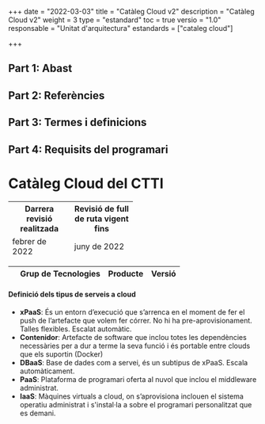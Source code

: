 +++
date        = "2022-03-03"
title       = "Catàleg Cloud v2"
description = "Catàleg Cloud v2"
weight		= 3
type = "estandard"
toc         = true
versio      = "1.0"
responsable = "Unitat d'arquitectura"
estandards =  ["cataleg cloud"]

+++
## Part 1: Abast

## Part 2: Referències 

## Part 3: Termes i definicions

## Part 4: Requisits del programari

# Catàleg Cloud del CTTI
<link rel="stylesheet" type="text/css" href="https://cdn.datatables.net/1.10.18/css/jquery.dataTables.min.css">
<link rel="stylesheet" type="text/css" href="https://cdn.datatables.net/responsive/2.2.2/css/responsive.dataTables.min.css">
<link rel="stylesheet" type="text/css" href="https://canigo.ctti.gencat.cat/drafts/catalegCloud/tableStyle.css">
<script type="text/javascript" language="javascript" src="https://code.jquery.com/jquery-3.3.1.js"></script>
<script type="text/javascript" language="javascript" src="https://cdn.datatables.net/1.10.18/js/jquery.dataTables.min.js"></script>
<script type="text/javascript" language="javascript" src="https://cdn.datatables.net/responsive/2.2.2/js/dataTables.responsive.min.js"></script>

<table id="Revisio" class="display" style="width:50%" align="center">
<thead>
<tr>
<th>Darrera revisió realitzada</th>
<th>Revisió de full de ruta vigent fins</th>
</tr>
<tr>
<td>febrer de 2022 </td>
<td>juny de 2022</td>
</tr>
</thead>
</table>

<table id="catalegCloud" class="display" style="width:100%">
        <thead>
            <tr style="vertical-align: middle">
                <th></th>
                <th>Grup de Tecnologies</th>
                <th>Producte</th>
                <th>Versió</th>
            </tr>
        </thead>
</table>

<script>
// Funció que dona format a la taula interna del Full de Ruta de CPD
function formatCPD(d) {
    // `d` is the original data object for the row
    return '<table cellpadding="7" cellspacing="1" style="padding-left:50px;border-collapse:collapse;width:100%">'+
        '<tr>'+
            '<th width="16%">CPD</th>'+
            '<th colspan="2" width="21%"><div align="center">CPD1</div></th>'+
            '<th colspan="2" width="21%"><div align="center">CPD2</div></th>'+
            '<th width="21%"><div align="center">CPD3</div></th>'+
            '<th width="21%"><div align="center">CPD4</div></th>'+
        '</tr>'+
        '<tr>'+
            '<th>Plataforma</th>'+
            '<td align="center"><img src="../catalegCloud/swarm.png" width="24" alt="Swarm"></td>'+
            '<td align="center"><img src="../catalegCloud/kubernetes.png" width="24" alt="Kubernetes"></td>'+
            '<td align="center"><img src="../catalegCloud/kubernetes.png" width="24" alt="Kubernetes"></td>'+
            '<td align="center"><img src="../catalegCloud/openShift.png" width="24" alt="Openshift"></td>'+
            '<td align="center"><img src="../catalegCloud/openShift.png" width="24" alt="Openshift"></td>'+
            '<td align="center"><img src="../catalegCloud/openShift.png" width="24"></td>'+
        '</tr>'+
        '<tr>'+
            '<th>Operadors</th>'+
            '<td align="center">'+
                '<img src="../catalegCloud/kibana.png" width="24" alt="Kibana"> '+
                '<img src="../catalegCloud/grafana.png" width="24" alt="Grafana"></td>'+
            '<td align="center">'+
                '<img src="../catalegCloud/kibana.png" width="24" alt="Kibana"> '+
                '<img src="../catalegCloud/grafana.png" width="24" alt="Grafana"</td>'+
            '<td align="center">'+
                '<img src="../catalegCloud/kibana.png" width="24" alt="Kibana"> '+
                '<img src="../catalegCloud/grafana.png" width="24" alt="Grafana"</td>'+
            '<td align="center">'+
                '<img src="../catalegCloud/kibana.png" width="24" alt="Kibana"> '+
                '<img src="../catalegCloud/grafana.png" width="24" alt="Grafana"></td>'+
            '<td align="center">'+
                '<img src="../catalegCloud/kibana.png" width="24" alt="Kibana"> '+
                '<img src="../catalegCloud/istio.png" height="24" alt="Istio"></td>'+
            '<td align="center">'+
                '<img src="../catalegCloud/kibana.png" width="24" alt="Kibana"> '+
                '<img src="../catalegCloud/istio.png" height="24" alt="Istio"></td>'+
        '</tr>'+
        '<tr>'+
            '<th style="border: 1px solid rgb(165, 165, 165);">Model de Servei</th>'+
            '<td align="center">'+d.cpd1swarm+'</td>'+
            '<td align="center">'+d.cpd1kubernetes+'</td>'+
            '<td align="center">'+d.cpd2kubernetes+'</td>'+
            '<td align="center">'+d.cpd2openshift+'</td>'+
            '<td align="center">'+d.cpd3openshift+'</td>'+
            '<td align="center">'+d.cpd4openshift+'</td>'+
        '</tr>'+      
	    '<tr>'+
            '<th>Imatges del Catàleg Cloud</th>'+
            '<td colspan="7">'+d.imatgescatalegcloud+'</td>'+
        '</tr>'+
        '<tr>'+
            '<th>Observacions:</th>'+
            '<td colspan="7">'+d.observacions+'</td>'+
        '</tr>'+
        '</table>'+
        '<table cellpadding="7" cellspacing="1" style="padding-left:50px;border-collapse:collapse;width:100%">'+
        '<tr>'+
            '<th width="16%">Plataforma</th>'+
            '<th colspan="2" width="21%"><div align="center">Compose</div></th>'+
            '<th colspan="2" width="21%"><div align="center">IBM Cloud</div></th>'+
            '<th width="21%"><div align="center">Azure</div></th>'+
            '<th width="21%"><div align="center">AWS</div></th>'+
        '</tr>'+
        '<tr>'+
            '<th style="border: 1px solid rgb(165, 165, 165);">Cloud Public</th>'+
            '<td colspan="2" style="border: 1px solid rgb(165, 165, 165);">'+d.compose+'</td>'+
            '<td colspan="2" style="border: 1px solid rgb(165, 165, 165);">'+d.ibmcloud+'</td>'+ 
            '<td style="border: 1px solid rgb(165, 165, 165);">'+d.azuregestionat+'</td>'+
            '<td style="border: 1px solid rgb(165, 165, 165);">'+d.aws+'</td>'+
        '</tr>'+        
    '</table>';
}
$(document).ready(function() {
    var taulaCatalegCloud = $('#catalegCloud').DataTable( {
    "columnDefs": [
        { "width": "10%", "targets": 0 }
    ],
    "paging": false,
	"info" : false,
	"ordering": false,
	"responsive": {
            details: false
    	},
    	"language":{
	        	"search" : "<strong>Cerca:</strong> ",
		        "infoEmpty": "No hi ha registres",
	        	"zeroRecords": "No s'han trobat registres"
        },
        "ajax": "../catalegCloud/catalegCloud.json",
        "columns": [
            {   "className":      'details-control',
                "orderable":      false,
                "data":           null,
                "defaultContent": '',
	            "width": "10%" },
            {   "data": "categoria",
	            "width": "30%" },
            {   "data": "producte", 
	            "className":      'intern',
	            "width": "30%" },
            {   "data": "versio",
                "className":      'intern',
	        "width": "80%" },
            
        ],
        "order": [[1, 'asc']],
           "initComplete": function () {
            this.api().columns().every( function (col_index) {
                var column = this;
                if (col_index !==1 && col_index !==2){
	                	$("<p>&nbsp;</p>").appendTo($(column.header()));
	                	return;
                }
                var select = $('<select><option value=""></option></select>')
                    .appendTo( $(column.header()) )
                    .on( 'change', function () {
                        var val = $.fn.dataTable.util.escapeRegex(
                            $(this).val()
                        ); 
                        column
                            .search( val ? '^'+val+'$' : '', true, false )
                            .draw();
                    } ); 
                column.data().unique().sort().each( function ( d, j ) {
                    select.append( '<option value="'+d+'">'+d+'</option>' )
                } );
            } );
        }
    });
     // Add event listener for opening and closing details
    $('#catalegCloud tbody').on('click', 'td.details-control', function () {
        var tr = $(this).closest('tr');
        var row = taulaCatalegCloud.row( tr );
        if ( row.child.isShown() ) {
            // This row is already open - close it
            row.child.hide();
            tr.removeClass('shown');
        }
        else {
            // Open this row
            row.child( formatCPD(row.data()) ).show();
            tr.addClass('shown');
        }
    });
});
</script>

#### Definició dels tipus de serveis a cloud

- **xPaaS**: És un entorn d’execució que s’arrenca en el moment de fer el push de l’artefacte que volem fer córrer. No hi ha pre-aprovisionament. Talles flexibles. Escalat automàtic.
- **Contenidor**: Artefacte de software que inclou totes les dependències necessàries per a dur a terme la seva funció i és portable entre clouds que els suportin (Docker)
- **DBaaS**: Base de dades com a servei, és un subtipus de xPaaS. Escala automàticament.
- **PaaS**: Plataforma de programari oferta al nuvol que inclou el middleware administrat.
- **IaaS**: Màquines virtuals a cloud, on s’aprovisiona inclouen el sistema operatiu administrat i s'instal·la a sobre el programari personalitzat que es demani.
